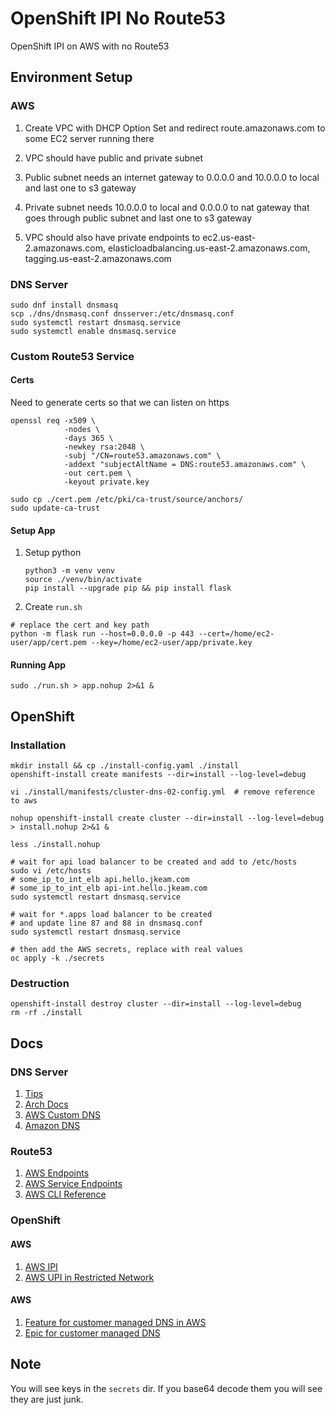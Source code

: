 # OpenShift IPI No Route53

OpenShift IPI on AWS with no Route53

## Environment Setup

### AWS

1. Create VPC with DHCP Option Set and redirect route.amazonaws.com to some EC2 server running there

2. VPC should have public and private subnet

3. Public subnet needs an internet gateway to 0.0.0.0 and 10.0.0.0 to local and last one to s3 gateway

4. Private subnet needs 10.0.0.0 to local and 0.0.0.0 to nat gateway that goes through public subnet and last one to s3 gateway

5. VPC should also have private endpoints to ec2.us-east-2.amazonaws.com, elasticloadbalancing.us-east-2.amazonaws.com, tagging.us-east-2.amazonaws.com

### DNS Server

```shell
sudo dnf install dnsmasq
scp ./dns/dnsmasq.conf dnsserver:/etc/dnsmasq.conf
sudo systemctl restart dnsmasq.service
sudo systemctl enable dnsmasq.service
```

### Custom Route53 Service

#### Certs

Need to generate certs so that we can listen on https

```shell
openssl req -x509 \
            -nodes \
            -days 365 \
            -newkey rsa:2048 \
            -subj "/CN=route53.amazonaws.com" \
            -addext "subjectAltName = DNS:route53.amazonaws.com" \
            -out cert.pem \
            -keyout private.key

sudo cp ./cert.pem /etc/pki/ca-trust/source/anchors/
sudo update-ca-trust
```

#### Setup App

1. Setup python

    ```shell
    python3 -m venv venv
    source ./venv/bin/activate
    pip install --upgrade pip && pip install flask
    ```

2. Create `run.sh`

  ```shell
  # replace the cert and key path
  python -m flask run --host=0.0.0.0 -p 443 --cert=/home/ec2-user/app/cert.pem --key=/home/ec2-user/app/private.key
  ```

#### Running App

```shell
sudo ./run.sh > app.nohup 2>&1 &
```

## OpenShift

### Installation

```shell
mkdir install && cp ./install-config.yaml ./install
openshift-install create manifests --dir=install --log-level=debug

vi ./install/manifests/cluster-dns-02-config.yml  # remove reference to aws

nohup openshift-install create cluster --dir=install --log-level=debug > install.nohup 2>&1 &

less ./install.nohup

# wait for api load balancer to be created and add to /etc/hosts
sudo vi /etc/hosts
# some_ip_to_int_elb api.hello.jkeam.com
# some_ip_to_int_elb api-int.hello.jkeam.com
sudo systemctl restart dnsmasq.service

# wait for *.apps load balancer to be created
# and update line 87 and 88 in dnsmasq.conf
sudo systemctl restart dnsmasq.service

# then add the AWS secrets, replace with real values
oc apply -k ./secrets
```

### Destruction

```shell
openshift-install destroy cluster --dir=install --log-level=debug
rm -rf ./install
```

## Docs

### DNS Server

1. [Tips](https://www.linux.com/topic/networking/advanced-dnsmasq-tips-and-tricks/)
2. [Arch Docs](https://wiki.archlinux.org/title/Dnsmasq#DNS_server)
3. [AWS Custom DNS](https://repost.aws/knowledge-center/dns-resolution-failures-ec2-linux)
4. [Amazon DNS](https://docs.aws.amazon.com/vpc/latest/userguide/AmazonDNS-concepts.html#vpc-private-hosted-zones)

### Route53

1. [AWS Endpoints](https://docs.aws.amazon.com/general/latest/gr/r53.html)
2. [AWS Service Endpoints](https://docs.aws.amazon.com/general/latest/gr/rande.html#regional-endpoints)
3. [AWS CLI Reference](https://docs.aws.amazon.com/cli/latest/reference/route53/)

### OpenShift

#### AWS

1. [AWS IPI](https://docs.openshift.com/container-platform/4.16/installing/installing_aws/ipi/ipi-aws-preparing-to-install.html)
2. [AWS UPI in Restricted Network](https://docs.openshift.com/container-platform/4.16/installing/installing_aws/upi/installing-restricted-networks-aws.html)

#### AWS

1. [Feature for customer managed DNS in AWS](https://issues.redhat.com/browse/OCPSTRAT-992)
2. [Epic for customer managed DNS](https://issues.redhat.com/browse/CORS-1874)

## Note

You will see keys in the `secrets` dir.  If you base64 decode them you will see they are just junk.
